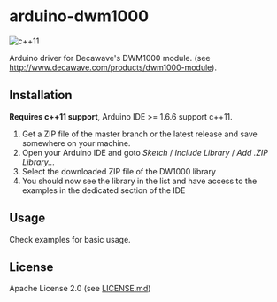 # arduino-dwm1000

![c++11](https://img.shields.io/badge/C%2B%2B-11-brightgreen.svg)

Arduino driver for Decawave's DWM1000 module.
(see http://www.decawave.com/products/dwm1000-module).

Installation
------------
**Requires c++11 support**, Arduino IDE >= 1.6.6 support c++11.

 1. Get a ZIP file of the master branch or the latest release and save somewhere on your machine.
 2. Open your Arduino IDE and goto _Sketch_ / _Include Library_ / _Add .ZIP Library..._
 3. Select the downloaded ZIP file of the DW1000 library
 4. You should now see the library in the list and have access to the examples in the dedicated section of the IDE

Usage
-----
Check examples for basic usage.

License
-------
Apache License 2.0 (see [LICENSE.md](https://github.com/F-Army/arduino-dwm1000/blob/master/LICENSE.md))
